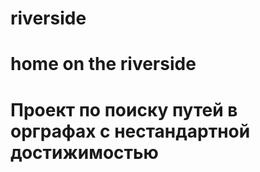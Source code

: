 # riverside
# home on the riverside 
# Проект по поиску путей в орграфах с нестандартной достижимостью

